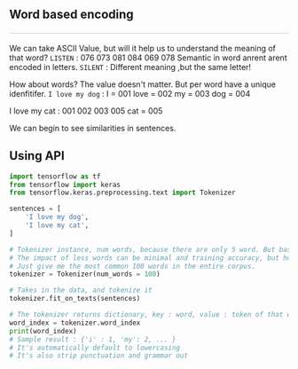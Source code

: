 <style>hr{opacity: 20%; height: 1px!important; margin-bottom:0px!important</style>

## Word based encoding <hr>
We can take ASCII Value, but will it help us to understand the meaning of that word?
`LISTEN` : 076 073 081 084 069 078
Semantic in word anrent arent encoded in letters.
`SILENT` : Different meaning ,but the same letter!

How about words? The value doesn't matter. But per word have a unique idenfitifer.
`I love my dog` :
I = 001
love = 002
my = 003
dog = 004

I love my cat : 001 002 003 005
cat = 005

We can begin to see similarities in sentences.

## Using API
```python
import tensorflow as tf
from tensorflow import keras
from tensorflow.keras.preprocessing.text import Tokenizer

sentences = [
    'I love my dog',
    'I love my cat',
]

# Tokenizer instance, num words, because there are only 5 word. But based on lots of text, so by setting the hyper parameter, tokenizer wil ltake top 100 words by volume, and encode those.
# The impact of less words can be minimal and training accuracy, but huge in training time.
# Just give me the most common 100 words in the entire corpus.
tokenizer = Tokenizer(num_words = 100)

# Takes in the data, and tokenize it
tokenizer.fit_on_texts(sentences)

# The tokenizer returns dictionary, key : word, value : token of that word.
word_index = tokenizer.word_index
print(word_index)
# Sample result : {'i' : 1, 'my': 2, ... }
# It's automatically default to lowercasing
# It's also strip punctuation and grammar out
```